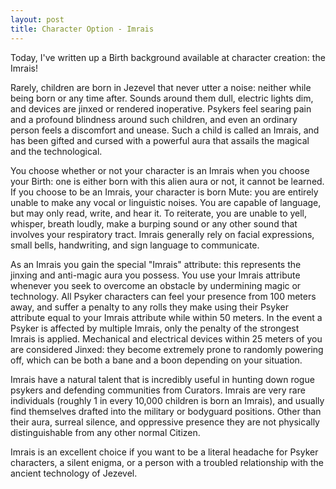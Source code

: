 ```yaml
---
layout: post
title: Character Option - Imrais
---
```


Today, I've written up a Birth background available at character creation: the Imrais!

Rarely, children are born in Jezevel that never utter a noise: neither while being born or any time after. Sounds around them dull, electric lights dim, and devices are jinxed or rendered inoperative. Psykers feel searing pain and a profound blindness around such children, and even an ordinary person feels a discomfort and unease. Such a child is called an Imrais, and has been gifted and cursed with a powerful aura that assails the magical and the technological.

You choose whether or not your character is an Imrais when you choose your Birth: one is either born with this alien aura or not, it cannot be learned. If you choose to be an Imrais, your character is born Mute: you are entirely unable to make any vocal or linguistic noises. You are capable of language, but may only read, write, and hear it. To reiterate, you are unable to yell, whisper, breath loudly, make a burping sound or any other sound that involves your respiratory tract. Imrais generally rely on facial expressions, small bells, handwriting, and sign language to communicate.

As an Imrais you gain the special "Imrais" attribute: this represents the jinxing and anti-magic aura you possess. You use your Imrais attribute whenever you seek to overcome an obstacle by undermining magic or technology. All Psyker characters can feel your presence from 100 meters away, and suffer a penalty to any rolls they make using their Psyker attribute equal to your Imrais attribute while within 50 meters. In the event a Psyker is affected by multiple Imrais, only the penalty of the strongest Imrais is applied. Mechanical and electrical devices within 25 meters of you are considered Jinxed: they become extremely prone to randomly powering off, which can be both a bane and a boon depending on your situation.

Imrais have a natural talent that is incredibly useful in hunting down rogue psykers and defending communities from Curators. Imrais are very rare individuals (roughly 1 in every 10,000 children is born an Imrais), and usually find themselves drafted into the military or bodyguard positions. Other than their aura, surreal silence, and oppressive presence they are not physically distinguishable from any other normal Citizen.

Imrais is an excellent choice if you want to be a literal headache for Psyker characters, a silent enigma, or a person with a troubled relationship with the ancient technology of Jezevel.
